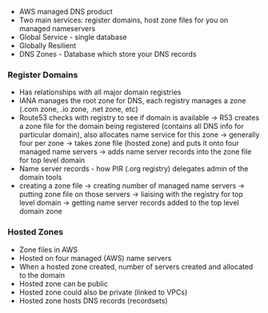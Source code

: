  - AWS managed DNS product
 - Two main services: register domains, host zone files for you on managed nameservers
 - Global Service - single database
 - Globally Resilient
 - DNS Zones - Database which store your DNS records
### Register Domains
 - Has relationships with all major domain registries
 - IANA manages the root zone for DNS, each registry manages a zone (.com zone, .io zone, .net zone, etc)
 - Route53 checks with registry to see if domain is available -> R53 creates a zone file for the domain being registered (contains all DNS info for particular domain), also allocates name service for this zone -> generally four per zone -> takes zone file (hosted zone) and puts it onto four managed name servers -> adds name server records into the zone file for top level domain 
 - Name server records - how PIR (.org registry) delegates admin of the domain tools
 - creating a zone file -> creating number of managed name servers -> putting zone file on those servers -> liaising with the registry for top level domain -> getting name server records added to the top level domain zone
### Hosted Zones
- Zone files in AWS
- Hosted on four managed (AWS) name servers
- When a hosted zone created, number of servers created and allocated to the domain
- Hosted zone can be public
- Hosted zone could also be private (linked to VPCs)
- Hosted zone hosts DNS records (recordsets)